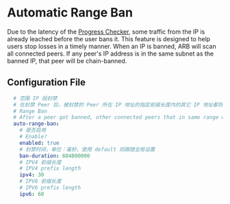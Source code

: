 # Automatic Range Ban

Due to the latency of the [Progress Checker](./progress-cheat-blocker.md), some traffic from the IP is already leached before the user bans it. This feature is designed to help users stop losses in a timely manner.
When an IP is banned, ARB will scan all connected peers. If any peer's IP address is in the same subnet as the banned IP, that peer will be chain-banned.

## Configuration File

```yaml
  # 范围 IP 段封禁
  # 在封禁 Peer 后，被封禁的 Peer 所在 IP 地址的指定前缀长度内的其它 IP 地址都将一同封禁
  # Range Ban
  # After a peer got banned, other connected peers that in same range with banned peers will also get banned.
  auto-range-ban:
    # 是否启用
    # Enable?
    enabled: true
    # 封禁时间，单位：毫秒，使用 default 则跟随全局设置
    ban-duration: 604800000
    # IPV4 前缀长度
    # IPV4 prefix length
    ipv4: 30
    # IPV6 前缀长度
    # IPV6 prefix length
    ipv6: 60
```